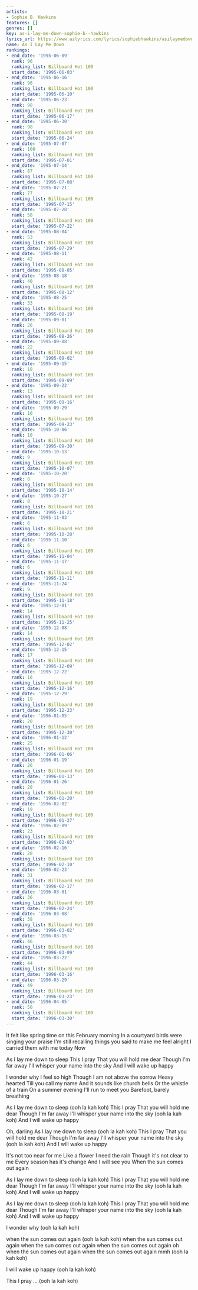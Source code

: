 ```yaml
---
artists:
- Sophie B. Hawkins
features: []
genres: []
key: as-i-lay-me-down-sophie-b--hawkins
lyrics_url: https://www.azlyrics.com/lyrics/sophiebhawkins/asilaymedown.html
name: As I Lay Me Down
rankings:
- end_date: '1995-06-09'
  rank: 96
  ranking_list: Billboard Hot 100
  start_date: '1995-06-03'
- end_date: '1995-06-16'
  rank: 96
  ranking_list: Billboard Hot 100
  start_date: '1995-06-10'
- end_date: '1995-06-23'
  rank: 98
  ranking_list: Billboard Hot 100
  start_date: '1995-06-17'
- end_date: '1995-06-30'
  rank: 98
  ranking_list: Billboard Hot 100
  start_date: '1995-06-24'
- end_date: '1995-07-07'
  rank: 100
  ranking_list: Billboard Hot 100
  start_date: '1995-07-01'
- end_date: '1995-07-14'
  rank: 87
  ranking_list: Billboard Hot 100
  start_date: '1995-07-08'
- end_date: '1995-07-21'
  rank: 77
  ranking_list: Billboard Hot 100
  start_date: '1995-07-15'
- end_date: '1995-07-28'
  rank: 58
  ranking_list: Billboard Hot 100
  start_date: '1995-07-22'
- end_date: '1995-08-04'
  rank: 53
  ranking_list: Billboard Hot 100
  start_date: '1995-07-29'
- end_date: '1995-08-11'
  rank: 42
  ranking_list: Billboard Hot 100
  start_date: '1995-08-05'
- end_date: '1995-08-18'
  rank: 40
  ranking_list: Billboard Hot 100
  start_date: '1995-08-12'
- end_date: '1995-08-25'
  rank: 33
  ranking_list: Billboard Hot 100
  start_date: '1995-08-19'
- end_date: '1995-09-01'
  rank: 26
  ranking_list: Billboard Hot 100
  start_date: '1995-08-26'
- end_date: '1995-09-08'
  rank: 22
  ranking_list: Billboard Hot 100
  start_date: '1995-09-02'
- end_date: '1995-09-15'
  rank: 18
  ranking_list: Billboard Hot 100
  start_date: '1995-09-09'
- end_date: '1995-09-22'
  rank: 13
  ranking_list: Billboard Hot 100
  start_date: '1995-09-16'
- end_date: '1995-09-29'
  rank: 10
  ranking_list: Billboard Hot 100
  start_date: '1995-09-23'
- end_date: '1995-10-06'
  rank: 10
  ranking_list: Billboard Hot 100
  start_date: '1995-09-30'
- end_date: '1995-10-13'
  rank: 9
  ranking_list: Billboard Hot 100
  start_date: '1995-10-07'
- end_date: '1995-10-20'
  rank: 8
  ranking_list: Billboard Hot 100
  start_date: '1995-10-14'
- end_date: '1995-10-27'
  rank: 8
  ranking_list: Billboard Hot 100
  start_date: '1995-10-21'
- end_date: '1995-11-03'
  rank: 6
  ranking_list: Billboard Hot 100
  start_date: '1995-10-28'
- end_date: '1995-11-10'
  rank: 6
  ranking_list: Billboard Hot 100
  start_date: '1995-11-04'
- end_date: '1995-11-17'
  rank: 6
  ranking_list: Billboard Hot 100
  start_date: '1995-11-11'
- end_date: '1995-11-24'
  rank: 9
  ranking_list: Billboard Hot 100
  start_date: '1995-11-18'
- end_date: '1995-12-01'
  rank: 14
  ranking_list: Billboard Hot 100
  start_date: '1995-11-25'
- end_date: '1995-12-08'
  rank: 14
  ranking_list: Billboard Hot 100
  start_date: '1995-12-02'
- end_date: '1995-12-15'
  rank: 17
  ranking_list: Billboard Hot 100
  start_date: '1995-12-09'
- end_date: '1995-12-22'
  rank: 16
  ranking_list: Billboard Hot 100
  start_date: '1995-12-16'
- end_date: '1995-12-29'
  rank: 19
  ranking_list: Billboard Hot 100
  start_date: '1995-12-23'
- end_date: '1996-01-05'
  rank: 20
  ranking_list: Billboard Hot 100
  start_date: '1995-12-30'
- end_date: '1996-01-12'
  rank: 25
  ranking_list: Billboard Hot 100
  start_date: '1996-01-06'
- end_date: '1996-01-19'
  rank: 26
  ranking_list: Billboard Hot 100
  start_date: '1996-01-13'
- end_date: '1996-01-26'
  rank: 20
  ranking_list: Billboard Hot 100
  start_date: '1996-01-20'
- end_date: '1996-02-02'
  rank: 19
  ranking_list: Billboard Hot 100
  start_date: '1996-01-27'
- end_date: '1996-02-09'
  rank: 23
  ranking_list: Billboard Hot 100
  start_date: '1996-02-03'
- end_date: '1996-02-16'
  rank: 28
  ranking_list: Billboard Hot 100
  start_date: '1996-02-10'
- end_date: '1996-02-23'
  rank: 31
  ranking_list: Billboard Hot 100
  start_date: '1996-02-17'
- end_date: '1996-03-01'
  rank: 36
  ranking_list: Billboard Hot 100
  start_date: '1996-02-24'
- end_date: '1996-03-08'
  rank: 38
  ranking_list: Billboard Hot 100
  start_date: '1996-03-02'
- end_date: '1996-03-15'
  rank: 46
  ranking_list: Billboard Hot 100
  start_date: '1996-03-09'
- end_date: '1996-03-22'
  rank: 44
  ranking_list: Billboard Hot 100
  start_date: '1996-03-16'
- end_date: '1996-03-29'
  rank: 49
  ranking_list: Billboard Hot 100
  start_date: '1996-03-23'
- end_date: '1996-04-05'
  rank: 50
  ranking_list: Billboard Hot 100
  start_date: '1996-03-30'
---
```


It felt like spring time on this February morning
In a courtyard birds were singing your praise
I'm still recalling things you said to make me feel alright
I carried them with me today
Now

As I lay me down to sleep
This I pray
That you will hold me dear
Though I'm far away
I'll whisper your name into the sky
And I will wake up happy

I wonder why I feel so high
Though I am not above the sorrow
Heavy hearted
Till you call my name
And it sounds like church bells
Or the whistle of a train
On a summer evening
I'll run to meet you
Barefoot, barely breathing

As I lay me down to sleep (ooh la kah koh)
This I pray
That you will hold me dear
Though I'm far away
I'll whisper your name into the sky (ooh la kah koh)
And I will wake up happy

Oh, darling
As I lay me down to sleep (ooh la kah koh)
This I pray
That you will hold me dear
Though I'm far away
I'll whisper your name into the sky (ooh la kah koh)
And I will wake up happy

It's not too near for me
Like a flower I need the rain
Though it's not clear to me
Every season has it's change
And I will see you
When the sun comes out again

As I lay me down to sleep (ooh la kah koh)
This I pray
That you will hold me dear
Though I'm far away
I'll whisper your name into the sky (ooh la kah koh)
And I will wake up happy

As I lay me down to sleep (ooh la kah koh)
This I pray
That you will hold me dear
Though I'm far away
I'll whisper your name into the sky (ooh la kah koh)
And I will wake up happy

I wonder why (ooh la kah koh)

when the sun comes out again (ooh la kah koh)
when the sun comes out again
when the sun comes out again
when the sun comes out again oh
when the sun comes out again
when the sun comes out again mmh (ooh la kah koh)

I will wake up happy (ooh la kah koh)

This I pray
...
(ooh la kah koh)



